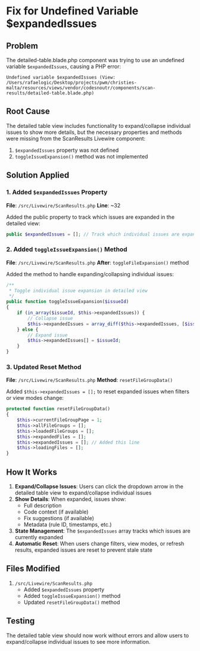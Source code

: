 # Fix for Undefined Variable $expandedIssues

## Problem
The detailed-table.blade.php component was trying to use an undefined variable `$expandedIssues`, causing a PHP error:

```
Undefined variable $expandedIssues (View: /Users/rafaelogic/Desktop/projects/pwm/christies-malta/resources/views/vendor/codesnoutr/components/scan-results/detailed-table.blade.php)
```

## Root Cause
The detailed table view includes functionality to expand/collapse individual issues to show more details, but the necessary properties and methods were missing from the ScanResults Livewire component:

1. `$expandedIssues` property was not defined
2. `toggleIssueExpansion()` method was not implemented

## Solution Applied

### 1. Added `$expandedIssues` Property
**File**: `/src/Livewire/ScanResults.php`
**Line**: ~32

Added the public property to track which issues are expanded in the detailed view:
```php
public $expandedIssues = []; // Track which individual issues are expanded in detailed view
```

### 2. Added `toggleIssueExpansion()` Method
**File**: `/src/Livewire/ScanResults.php`
**After**: `toggleFileExpansion()` method

Added the method to handle expanding/collapsing individual issues:
```php
/**
 * Toggle individual issue expansion in detailed view
 */
public function toggleIssueExpansion($issueId)
{
    if (in_array($issueId, $this->expandedIssues)) {
        // Collapse issue
        $this->expandedIssues = array_diff($this->expandedIssues, [$issueId]);
    } else {
        // Expand issue
        $this->expandedIssues[] = $issueId;
    }
}
```

### 3. Updated Reset Method
**File**: `/src/Livewire/ScanResults.php`
**Method**: `resetFileGroupData()`

Added `$this->expandedIssues = [];` to reset expanded issues when filters or view modes change:
```php
protected function resetFileGroupData()
{
    $this->currentFileGroupPage = 1;
    $this->allFileGroups = [];
    $this->loadedFileGroups = [];
    $this->expandedFiles = [];
    $this->expandedIssues = []; // Added this line
    $this->loadingFiles = [];
}
```

## How It Works

1. **Expand/Collapse Issues**: Users can click the dropdown arrow in the detailed table view to expand/collapse individual issues
2. **Show Details**: When expanded, issues show:
   - Full description
   - Code context (if available)
   - Fix suggestions (if available)
   - Metadata (rule ID, timestamps, etc.)
3. **State Management**: The `$expandedIssues` array tracks which issues are currently expanded
4. **Automatic Reset**: When users change filters, view modes, or refresh results, expanded issues are reset to prevent stale state

## Files Modified

1. `/src/Livewire/ScanResults.php`
   - Added `$expandedIssues` property
   - Added `toggleIssueExpansion()` method
   - Updated `resetFileGroupData()` method

## Testing
The detailed table view should now work without errors and allow users to expand/collapse individual issues to see more information.
